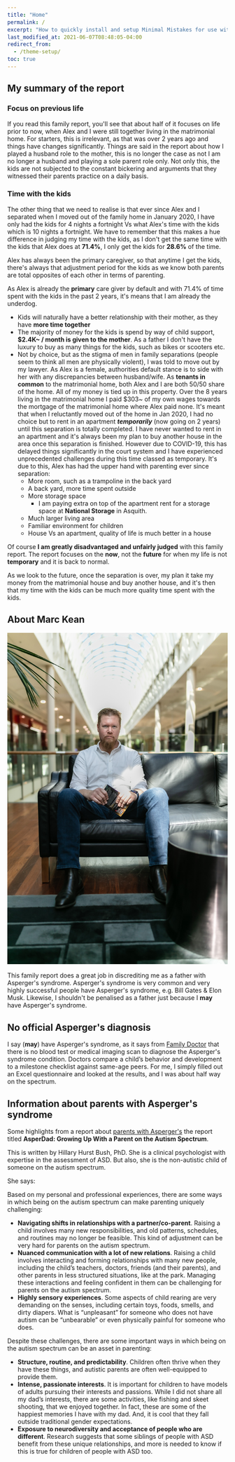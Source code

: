 ```yaml
---
title: "Home"
permalink: /
excerpt: "How to quickly install and setup Minimal Mistakes for use with GitHub Pages."
last_modified_at: 2021-06-07T08:48:05-04:00
redirect_from:
  - /theme-setup/
toc: true
---
```


[//]: # (margin:top right bottom left)

## My summary of the report
### Focus on previous life
If you read this family report, you'll see that about half of it focuses on life prior to now, when Alex and I were still together living in the matrimonial home. For starters, this is irrelevant, as that was over 2 years ago and things have changes significantly. Things are said in the report about how I played a husband role to the mother, this is no longer the case as not I am no longer a husband and playing a sole parent role only. Not only this, the kids are not subjected to the constant bickering and arguments that they witnessed their parents practice on a daily basis. 

### Time with the kids

 The other thing that we need to realise is that ever since Alex and I separated when I moved out of the family home in January 2020, I have only had the kids for 4 nights a fortnight Vs what Alex's time with the kids which is 10 nights a fortnight. We have to remember that this makes a hue difference in judging my time with the kids, as I don't get the same time with the kids that Alex does at **71.4%**, I only get the kids for **28.6%** of the time. 
 
 Alex has always been the primary caregiver, so that anytime I get the kids, there's always that adjustment period for the kids as we know both parents are total opposites of each other in terms of parenting.

 As Alex is already the **primary** care giver by default and with 71.4% of time spent with the kids in the past 2 years, it's means that I am already the underdog. 

 - Kids will naturally have a better relationship with their mother, as they have **more time together**
 - The majority of money for the kids is spend by way of child support, **$2.4K~ / month is given to the mother**. As a father I don't have the luxury to buy as many things for the kids, such as bikes or scooters etc.
 - Not by choice, but as the stigma of men in family separations (people seem to think all men are physically violent), I was told to move out by my lawyer. As Alex is a female, authorities default stance is to side with her with any discrepancies between husband/wife. As **tenants in common** to the matrimonial home, both Alex and I are both 50/50 share of the home. All of my money is tied up in this property. Over the 8 years living in the matrimonial home I paid $303~ of my own wages towards the mortgage of the matrimonial home where Alex paid none. It's meant that when I reluctantly moved out of the home in Jan 2020, I had no choice but to rent in an apartment ***temporarily*** (now going on 2 years) until this separation is totally completed. I have never wanted to rent in an apartment and it's always been my plan to buy another house in the area once this separation is finished. However due to COVID-19, this has delayed things significantly in the court system and I have experienced unprecedented challenges during this time classed as temporary. It's due to this, Alex has had the upper hand with parenting ever since separation:
   - More room, such as a trampoline in the back yard
   - A back yard, more time spent outside
   - More storage space
     - I am paying extra on top of the apartment rent for a storage space at **National Storage** in Asquith. 
   - Much larger living area
   - Familiar environment for children
   - House Vs an apartment, quality of life is much better in a house
 
 Of course **I am greatly disadvantaged and unfairly judged** with this family report. The report focuses on the **now**, not the **future** for when my life is not **temporary** and it is back to normal. 

 As we look to the future, once the separation is over, my plan it take my money from the matrimonial house and buy another house, and it's then that my time with the kids can be much more quality time spent with the kids.
 
 ## About Marc Kean

![Marc](./blobs/Marc-17.jpg)

This family report does a great job in discrediting me as a father with Asperger's syndrome. Asperger's syndrome is very common and very highly successful people have Asperger's syndrome, e.g. Bill Gates & Elon Musk. Likewise, I shouldn't be penalised as a father just because I **may** have Asperger's syndrome. 

## No official Asperger's diagnosis

I say (**may**) have Asperger's syndrome, as it says from [Family Doctor](https://familydoctor.org/condition/aspergers-syndrome/) that there is no blood test or medical imaging scan to diagnose the Asperger's syndrome condition. Doctors compare a child’s behavior and development to a milestone checklist against same-age peers. For me, I simply filled out an Excel questionnaire and looked at the results, and I was about half way on the spectrum.

## Information about parents with Asperger's syndrome

Some highlights from a report about [parents with Asperger's](https://www.mghclaycenter.org/parenting-concerns/families/asperdad-growing-up-with-a-parent-on-the-autism-spectrum-maybe/) the report titled **AsperDad: Growing Up With a Parent on the Autism Spectrum**.

This is written by Hillary Hurst Bush, PhD. She is a clinical psychologist with expertise in the assessment of ASD. But also, she is the non-autistic child of someone on the autism spectrum.

She says:

Based on my personal and professional experiences, there are some ways in which being on the autism spectrum can make parenting uniquely challenging: 

- **Navigating shifts in relationships with a partner/co-parent**. Raising a child involves many new responsibilities, and old patterns, schedules, and routines may no longer be feasible. This kind of adjustment can be very hard for parents on the autism spectrum. 
- **Nuanced communication with a lot of new relations**. Raising a child involves interacting and forming relationships with many new people, including the child’s teachers, doctors, friends (and their parents), and other parents in less structured situations, like at the park. Managing these interactions and feeling confident in them can be challenging for parents on the autism spectrum.
- **Highly sensory experiences**. Some aspects of child rearing are very demanding on the senses, including certain toys, foods, smells, and dirty diapers. What is “unpleasant” for someone who does not have autism can be “unbearable” or even physically painful for someone who does. 

Despite these challenges, there are some important ways in which being on the autism spectrum can be an asset in parenting: 

- **Structure, routine, and predictability**. Children often thrive when they have these things, and autistic parents are often well-equipped to provide them.
- **Intense, passionate interests**. It is important for children to have models of adults pursuing their interests and passions. While I did not share all my dad’s interests, there are some activities, like fishing and skeet shooting, that we enjoyed together. In fact, these are some of the happiest memories I have with my dad. And, it is cool that they fall outside traditional gender expectations.
- **Exposure to neurodiversity and acceptance of people who are different**. Research suggests that some siblings of people with ASD benefit from these unique relationships, and more is needed to know if this is true for children of people with ASD too. 

